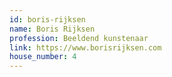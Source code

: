 ```yaml
---
id: boris-rijksen
name: Boris Rijksen
profession: Beeldend kunstenaar
link: https://www.borisrijksen.com
house_number: 4
---
```

